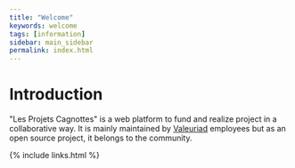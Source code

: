 ```yaml
---
title: "Welcome"
keywords: welcome
tags: [information]
sidebar: main_sidebar
permalink: index.html
---
```


# Introduction

"Les Projets Cagnottes" is a web platform to fund and realize project in a collaborative way. 
It is mainly maintained by [Valeuriad](https://valeuriad.fr) employees but as an open source project, it belongs to the community.

{% include links.html %}
